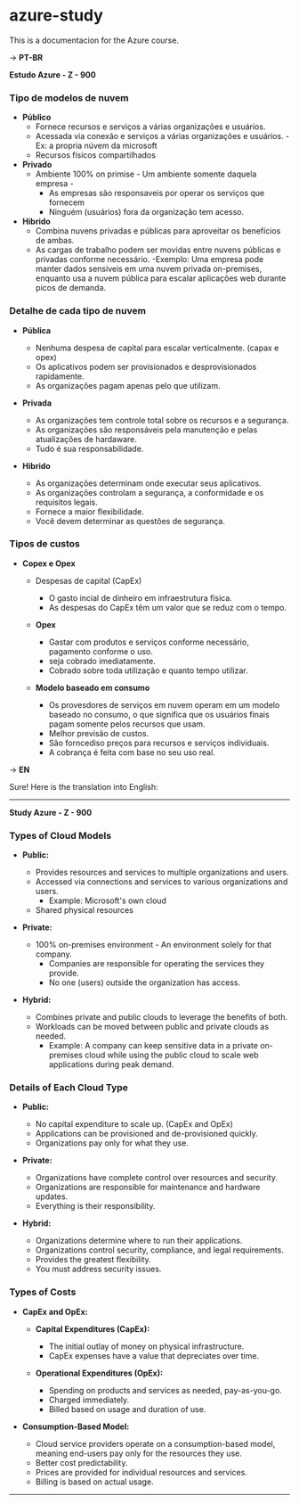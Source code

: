 # azure-study
This is a documentacion for the Azure course.

-> **PT-BR**

**Estudo Azure  - Z - 900**

### Tipo de modelos de nuvem
- **Público** 
	- Fornece recursos e serviços a várias organizações e usuários.
	- Acessada via conexão e serviços a várias organizações e usuários.
	    -Ex: a propria núvem da microsoft
	- Recursos físicos compartilhados
- **Privado**
	- Ambiente 100% on primise - Um ambiente somente daquela empresa -
		- As empresas são responsaveis por operar os serviços que fornecem
		- Ninguém (usuários) fora da organização tem acesso.
- **Hibrido**
	- Combina nuvens privadas e públicas para aproveitar os benefícios de ambas.
	- As cargas de trabalho podem ser movidas entre nuvens públicas e privadas conforme necessário.
	    -Exemplo: Uma empresa pode manter dados sensíveis em uma nuvem privada on-premises, enquanto usa a nuvem pública para escalar aplicações web durante picos de demanda.
			
### Detalhe de cada tipo de nuvem
- **Pública**
	- Nenhuma despesa de capital para escalar verticalmente. (capax e opex)
	- Os aplicativos podem ser provisionados e desprovisionados rapidamente.
	- As organizações pagam apenas pelo que utilizam.
		
- **Privada** 
	- As organizações tem controle total sobre os recursos e a segurança.
	- As organizações são responsáveis pela manutenção e pelas atualizações de hardaware.
	- Tudo é sua responsabilidade.
		
- **Hibrido**
	- As organizações determinam onde executar seus aplicativos.
	- As organizações controlam a segurança, a conformidade e os requisitos legais.
	- Fornece a maior flexibilidade.
	- Você devem determinar as questões de segurança.
		
### Tipos de custos
- **Copex e Opex**
	- Despesas de capital (CapEx)
	    - O gasto incial de dinheiro em infraestrutura física.
		- As despesas do CapEx têm um valor que se reduz com o tempo.
	
	- **Opex**
		- Gastar com produtos e serviços conforme necessário, pagamento conforme o uso.
		- seja cobrado imediatamente.
		- Cobrado sobre toda utilização e quanto tempo utilizar.
			
	- **Modelo baseado em consumo**
		- Os provesdores de serviços em nuvem operam em um modelo baseado no consumo, o que significa que os usuários finais
		pagam somente pelos recursos que usam.
		- Melhor previsão de custos.
		- São forncediso preços para recursos e serviços individuais.
		- A cobrança é feita com base no seu uso real.
		
	
	
-> **EN**

Sure! Here is the translation into English:

---

**Study Azure - Z - 900**

### Types of Cloud Models

- **Public:**
  - Provides resources and services to multiple organizations and users.
  - Accessed via connections and services to various organizations and users.
    - Example: Microsoft's own cloud
  - Shared physical resources

- **Private:**
  - 100% on-premises environment - An environment solely for that company.
    - Companies are responsible for operating the services they provide.
    - No one (users) outside the organization has access.

- **Hybrid:**
  - Combines private and public clouds to leverage the benefits of both.
  - Workloads can be moved between public and private clouds as needed.
    - Example: A company can keep sensitive data in a private on-premises cloud while using the public cloud to scale web applications during peak demand.

### Details of Each Cloud Type

- **Public:**
  - No capital expenditure to scale up. (CapEx and OpEx)
  - Applications can be provisioned and de-provisioned quickly.
  - Organizations pay only for what they use.

- **Private:**
  - Organizations have complete control over resources and security.
  - Organizations are responsible for maintenance and hardware updates.
  - Everything is their responsibility.

- **Hybrid:**
  - Organizations determine where to run their applications.
  - Organizations control security, compliance, and legal requirements.
  - Provides the greatest flexibility.
  - You must address security issues.

### Types of Costs

- **CapEx and OpEx:**
  - **Capital Expenditures (CapEx):**
    - The initial outlay of money on physical infrastructure.
    - CapEx expenses have a value that depreciates over time.

  - **Operational Expenditures (OpEx):**
    - Spending on products and services as needed, pay-as-you-go.
    - Charged immediately.
    - Billed based on usage and duration of use.

- **Consumption-Based Model:**
  - Cloud service providers operate on a consumption-based model, meaning end-users pay only for the resources they use.
  - Better cost predictability.
  - Prices are provided for individual resources and services.
  - Billing is based on actual usage.

---